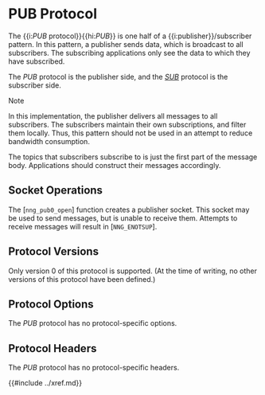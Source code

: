 # PUB Protocol

The {{i:*PUB* protocol}}{{hi:*PUB*}} is one half of a {{i:publisher}}/subscriber pattern.
In this pattern, a publisher sends data, which is broadcast to all
subscribers.
The subscribing applications only see the data to which
they have subscribed.

The _PUB_ protocol is the publisher side, and the
[_SUB_](sub.md) protocol is the subscriber side.

> [!NOTE]
> In this implementation, the publisher delivers all messages to all
> subscribers.
> The subscribers maintain their own subscriptions, and filter them locally.
> Thus, this pattern should not be used in an attempt to reduce bandwidth
> consumption.

The topics that subscribers subscribe to is just the first part of
the message body.
Applications should construct their messages accordingly.

## Socket Operations

The [`nng_pub0_open`] function creates a publisher socket.
This socket may be used to send messages, but is unable to receive them.
Attempts to receive messages will result in [`NNG_ENOTSUP`].

## Protocol Versions

Only version 0 of this protocol is supported.
(At the time of writing, no other versions of this protocol have been defined.)

## Protocol Options

The _PUB_ protocol has no protocol-specific options.

## Protocol Headers

The _PUB_ protocol has no protocol-specific headers.

{{#include ../xref.md}}
